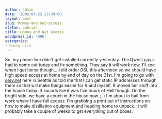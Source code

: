 ```yaml
---
author: admin
date: '2002-07-23 23:00:00'
layout: post
slug: homes-and-net-access
status: publish
title: Homes and Net Access
wordpress_id: '890'
categories:
- Daily Life
---
```


So, my phone line didn't get installed correctly yesterday. The Qwest
guys had to come out today and fix something. They say it will work now.
I'll see when I get home though... I did order DSL this afternoon so we
should have high speed access at home by end of day on the 31st. I'm
going to go with [serv.net](http://www.serv.net) here in Seattle as told
me that I can get static IP addresses through them so that will make
things easier for R and myself. R moved her stuff into the house today.
It sounds like it was five hours of Hell though. On the bright side, we
have a couch in the house now. ;-) I'm about to bail from work where I
have full access. I'm grabbing a print out of instructions on how to
make distillation equipment and heading home to unpack. It will probably
take a couple of weeks to get everything out of boxes.
